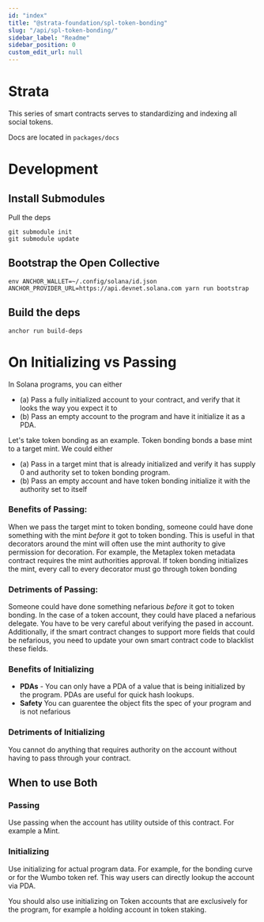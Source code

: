 ```yaml
---
id: "index"
title: "@strata-foundation/spl-token-bonding"
slug: "/api/spl-token-bonding/"
sidebar_label: "Readme"
sidebar_position: 0
custom_edit_url: null
---
```


# Strata

This series of smart contracts serves to standardizing and indexing all social tokens.

Docs are located in `packages/docs`

# Development

## Install Submodules

Pull the deps

```
git submodule init
git submodule update
```

## Bootstrap the Open Collective

```
env ANCHOR_WALLET=~/.config/solana/id.json ANCHOR_PROVIDER_URL=https://api.devnet.solana.com yarn run bootstrap
```

## Build the deps

```
anchor run build-deps
```

# On Initializing vs Passing

In Solana programs, you can either

  * (a) Pass a fully initialized account to your contract, and verify that it looks the way you expect it to
  * (b) Pass an empty account to the program and have it initialize it as a PDA.

Let's take token bonding as an example. Token bonding bonds a base mint to a target mint. We could either

  * (a) Pass in a target mint that is already initialized and verify it has supply 0 and authority set to token bonding program. 
  * (b) Pass an empty account and have token bonding initialize it with the authority set to itself

### Benefits of Passing:

When we pass the target mint to token bonding, someone could have done something with the mint _before_ it got to token bonding. This is useful in that decorators around the mint will often use the mint authority to give permission for decoration. For example, the Metaplex token metadata contract requires the mint authorities approval. If token bonding initializes the mint, every call to every decorator must go through token bonding

### Detriments of Passing:

Someone could have done something nefarious _before_ it got to token bonding. In the case of a token account, they could have placed a nefarious delegate. You have to be very careful about verifying the pased in account. Additionally, if the smart contract changes to support more fields that could be nefarious, you need to update your own smart contract code to blacklist these fields. 

### Benefits of Initializing

  * **PDAs** - You can only have a PDA of a value that is being initialized by the program. PDAs are useful for quick hash lookups. 
  * **Safety** You can guarentee the object fits the spec of your program and is not nefarious

### Detriments of Initializing

You cannot do anything that requires authority on the account without having to pass through your contract.

## When to use Both

### Passing

Use passing when the account has utility outside of this contract. For example a Mint.

### Initializing

Use initializing for actual program data. For example, for the bonding curve or for the Wumbo token ref. This way users can directly lookup the account via PDA. 

You should also use initializing on Token accounts that are exclusively for the program, for example a holding account in token staking.
